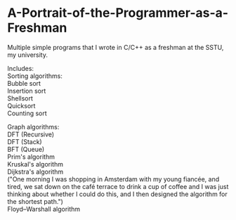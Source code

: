 # A-Portrait-of-the-Programmer-as-a-Freshman

Multiple simple programs that I wrote in C/C++ as a freshman at the SSTU, my university.

Includes:<br>
Sorting algorithms:<br>
Bubble sort<br>
Insertion sort<br>
Shellsort<br>
Quicksort<br>
Counting sort<br>

Graph algorithms:<br>
DFT (Recursive)<br>
DFT (Stack)<br>
BFT (Queue)<br>
Prim's algorithm<br>
Kruskal's algorithm<br>
Dijkstra's algorithm <br>
("One morning I was shopping in Amsterdam with my young fiancée, and tired, we sat down on the café terrace to drink a cup of coffee and I was just thinking about whether I could do this, and I then designed the algorithm for the shortest path.")<br>
Floyd–Warshall algorithm<br>
